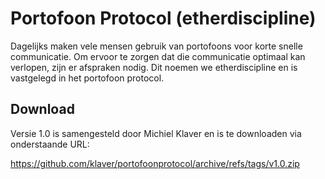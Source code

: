 # Portofoon Protocol (etherdiscipline)

Dagelijks maken vele mensen gebruik van portofoons voor korte snelle communicatie. Om ervoor te zorgen dat die communicatie optimaal kan verlopen, zijn er afspraken nodig. Dit noemen we etherdiscipline en is vastgelegd in het portofoon protocol.

## Download

Versie 1.0 is samengesteld door Michiel Klaver en is te downloaden via onderstaande URL:

https://github.com/klaver/portofoonprotocol/archive/refs/tags/v1.0.zip
